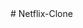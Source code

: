 <!-- https://netflix-clone-5966a.web.app -->
<!-- code snippets -- rfce to create function in react -->#   N e t f l i x - C l o n e  
 